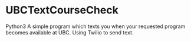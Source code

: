 # UBCTextCourseCheck
Python3
A simple program which texts you when your requested program becomes available at UBC.
Using Twilio to send text.


